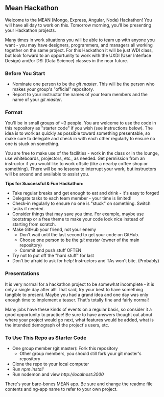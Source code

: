 ## Mean Hackathon

Welcome to the MEAN (Mongo, Express, Angular, Node) Hackathon! You will 
have all day to work on this. Tomorrow morning, you'll be presenting your 
Hackathon projects.

Many times in work situations you will be able to team up with anyone you 
want - you may have designers, programmers, and managers all working 
together on the same project. For this Hackathon it will be just WDI class, 
but look forward to an opportunity to work with the UXDI (User Interface 
Design) and/or DSI (Data Science) classes in the near future.

### Before You Start

* Nominate one person to be the *git master*. This will be the person who makes your group's "official" repository.
* Report to your instructor the names of your team members and the name of your *git master*.

### Format

You'll be in small groups of ~3 people. You are welcome to use the code in this repository as "starter code" if you wish (see instructions below). The idea is to work as quickly as possible toward something presentable, so make sure to delegate and check in with each other regularly to ensure no one is stuck on something.

You are free to make use of the facilities - work in the class or in the lounge, use whiteboards, projectors, etc., as needed. Get permission from an instructor if you would like to work offsite (like a nearby coffee shop or something). There will be no lessons to interrupt your work, but instructors will be around and available to assist you.

**Tips for Successful & Fun Hackathon:**
* Take regular breaks and get enough to eat and drink - it's easy to forget!
* Delegate tasks to each team member - your time is limited!
* Check-in regularly to ensure no one is "stuck" on something. Switch tasks if needed.
* Consider things that may save you time. For example, maybe use bootstrap or a free theme to make your code look nice instead of starting from scratch.
* Make GitHub your friend, not your enemy
    * Don't wait until the last second to get your code on GitHub.
    * Choose one person to be the *git master* (owner of the main repository)
    * Commit and push stuff OFTEN
* Try not to put off the "hard stuff" for last
* Don't be afraid to ask for help! Instructors and TAs won't bite. (Probably)

### Presentations

It is very normal for a hackathon project to be somewhat incomplete - it 
is only a single day after all! That said, try your best to have something 
tangible to present. Maybe you had a grand idea and one day 
was only enough time to implement a teaser. That's totally fine and fairly 
normal! 

Many jobs have these kinds of events on a regular basis, so consider it a good opportunity to practice! Be sure to have answers thought out about where your project would go next, what features would be added, what is the intended demograph of the project's users, etc.

### To Use This Repo as Starter Code

* One group member (git master): Fork this repository
    * Other group members, you should still fork your git master's repository
* Clone the repo to your local computer
* Run *npm install*
* Run nodemon and view *http://localhost:3000*

There's your bare-bones MEAN app. Be sure and change the readme file contents and ng-app name to refer to your own project.
